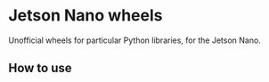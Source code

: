 # Jetson Nano wheels

Unofficial wheels for particular Python libraries, for the Jetson Nano.

## How to use

